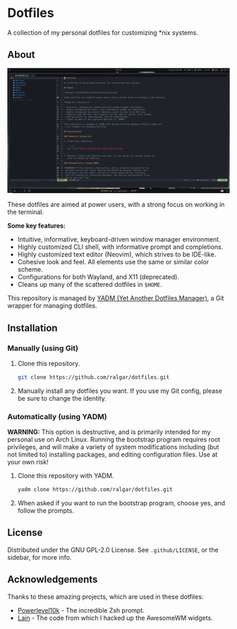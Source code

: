 # Dotfiles

A collection of my personal dotfiles for customizing *nix systems.

## About

![Project Screenshot](screenshots/preview.png)

These dotfiles are aimed at power users, with a strong focus on working in the terminal.

**Some key features:**

- Intuitive, informative, keyboard-driven window manager environment.
- Highly customized CLI shell, with informative prompt and completions.
- Highly customized text editor (Neovim), which strives to be IDE-like.
- Cohesive look and feel. All elements use the same or similar color scheme.
- Configurations for both Wayland, and X11 (deprecated).
- Cleans up many of the scattered dotfiles in `$HOME`.

This repository is managed by [YADM (Yet Another Dotfiles Manager)](https://yadm.io),
 a Git wrapper for managing dotfiles.

## Installation

### Manually (using Git)

1. Clone this repository.

   ```sh
   git clone https://github.com/ralgar/dotfiles.git
   ```

2. Manually install any dotfiles you want. If you use my Git config, please be
   sure to change the identity.

### Automatically (using YADM)

**WARNING:** This option is destructive, and is primarily intended for my
 personal use on Arch Linux. Running the bootstrap program requires root
 privileges, and will make a variety of system modifications including
 (but not limited to) installing packages, and editing configuration files.
 Use at your own risk!

1. Clone this repository with YADM.

   ```sh
   yadm clone https://github.com/ralgar/dotfiles.git
   ```

2. When asked if you want to run the bootstrap program, choose yes, and follow
   the prompts.

## License

Distributed under the GNU GPL-2.0 License. See `.github/LICENSE`, or the
 sidebar, for more info.

## Acknowledgements

Thanks to these amazing projects, which are used in these dotfiles:

* [Powerlevel10k](https://github.com/romkatv/powerlevel10k) - The incredible
  Zsh prompt.
* [Lain](https://github.com/lcpz/lain) - The code from which I hacked up the
  AwesomeWM widgets.
